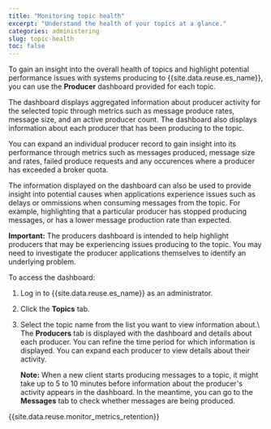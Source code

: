 ```yaml
---
title: "Monitoring topic health"
excerpt: "Understand the health of your topics at a glance."
categories: administering
slug: topic-health
toc: false
---
```


To gain an insight into the overall health of topics and highlight potential performance issues with systems producing to {{site.data.reuse.es_name}}, you can use the **Producer** dashboard provided for each topic.

The dashboard displays aggregated information about producer activity for the selected topic through metrics such as message produce rates, message size, and an active producer count. The dashboard also displays information about each producer that has been producing to the topic.

You can expand an individual producer record to gain insight into its performance through metrics such as messages produced, message size and rates, failed produce requests and any occurences where a producer has exceeded a broker quota.

The information displayed on the dashboard can also be used to provide insight into potential causes when applications experience issues such as delays or ommissions when consuming messages from the topic. For example, highlighting that a particular producer has stopped producing messages, or has a lower message production rate than expected.

**Important:** The producers dashboard is intended to help highlight producers that may be experiencing issues producing to the topic. You may need to investigate the producer applications themselves to identify an underlying problem.

To access the dashboard:

1. Log in to {{site.data.reuse.es_name}} as an administrator.
2. Click the **Topics** tab.
3. Select the topic name from the list you want to view information about.\\
   The **Producers** tab is displayed with the dashboard and details about each producer. You can refine the time period for which information is displayed. You can expand each producer to view details about their activity.

   **Note:** When a new client starts producing messages to a topic, it might take up to 5 to 10 minutes before information about the producer's activity appears in the dashboard. In the meantime, you can go to the **Messages** tab to check whether messages are being produced.

{{site.data.reuse.monitor_metrics_retention}}
